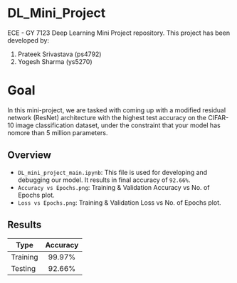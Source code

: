 # DL_Mini_Project
ECE - GY 7123 Deep Learning Mini Project repository.
This project has been developed by:
1) Prateek Srivastava (ps4792)
2) Yogesh Sharma (ys5270)

# Goal
In this mini-project, we are tasked with coming up with a modified residual network (ResNet) architecture with the highest test accuracy on the CIFAR-10 
image classification dataset, under the constraint that your model has nomore than 5 million parameters.

## Overview


* `DL_mini_project_main.ipynb`: This file is used for developing and debugging our model. It results in final accuracy of `92.66%`.
* `Accuracy vs Epochs.png`: Training & Validation Accuracy vs No. of Epochs plot.
* `Loss vs Epochs.png`: Training & Validation Loss vs No. of Epochs plot.


## Results

| Type   |      Accuracy      |
|----------|:-------------:|
| Training |  99.97% |
| Testing |    92.66%   |
